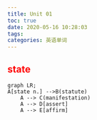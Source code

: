 ```yaml
---
title: Unit 01
toc: true
date: 2020-05-16 10:28:03
tags:
categories: 英语单词
---
```


## <font color=red>state</font>

```mermaid
graph LR;
A[state n.] -->B(statute)
	A --> C(manifestation)
    A --> D[assert]
    A --> E[affirm]
```










